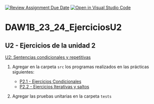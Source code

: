[![Review Assignment Due Date](https://classroom.github.com/assets/deadline-readme-button-24ddc0f5d75046c5622901739e7c5dd533143b0c8e959d652212380cedb1ea36.svg)](https://classroom.github.com/a/LJVUebF7)
[![Open in Visual Studio Code](https://classroom.github.com/assets/open-in-vscode-718a45dd9cf7e7f842a935f5ebbe5719a5e09af4491e668f4dbf3b35d5cca122.svg)](https://classroom.github.com/online_ide?assignment_repo_id=12568003&assignment_repo_type=AssignmentRepo)
# DAW1B_23_24_EjerciciosU2

## U2 - Ejercicios de la unidad 2

[U2: Sentencias condicionales y repetitivas](https://revilofe.github.io/section1/u02/)

1. Agregar en la carpeta ```src``` los programas realizados en las prácticas siguientes:
    * [P2.1 - Ejercicios Condicionales](https://educacionadistancia.juntadeandalucia.es/centros/cadiz/mod/assign/view.php?id=127260)
    * [P2.2 - Ejercicios Iterativas y saltos](https://educacionadistancia.juntadeandalucia.es/centros/cadiz/mod/assign/view.php?id=127261)

2. Agregar las pruebas unitarias en la carpeta ```tests```
